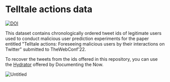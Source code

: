 # Telltale actions data

[![DOI](https://zenodo.org/badge/515653389.svg)](https://zenodo.org/badge/latestdoi/515653389)


This dataset contains chronologically ordered tweet ids of legitimate users used to conduct malicious user prediction experiments for the paper entitled "Telltale actions: Foreseeing malicious users by their interactions on Twitter" submitted to TheWebConf'22.

To recover the tweets from the ids offered in this repository, you can use the [Hydrator](https://github.com/DocNow/hydrator) offered by Documenting the Now. 

![Untitled](https://user-images.githubusercontent.com/92915077/138237715-7728cbca-9676-40a7-b7ba-0c61cddfc5d2.png)

